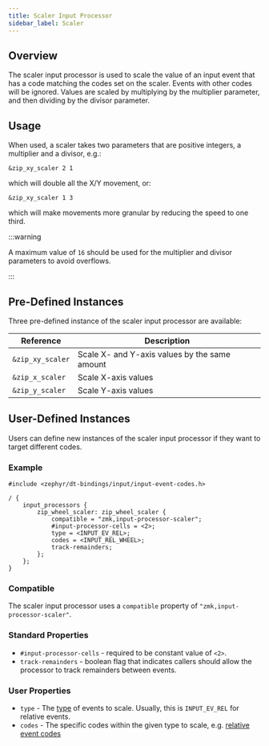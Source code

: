 ```yaml
---
title: Scaler Input Processor
sidebar_label: Scaler
---
```


## Overview

The scaler input processor is used to scale the value of an input event that has a code matching the codes set on the scaler. Events with other codes will be ignored. Values are scaled by multiplying by the multiplier parameter, and then dividing by the divisor parameter.

## Usage

When used, a scaler takes two parameters that are positive integers, a multiplier and a divisor, e.g.:

```dts
&zip_xy_scaler 2 1
```

which will double all the X/Y movement, or:

```dts
&zip_xy_scaler 1 3
```

which will make movements more granular by reducing the speed to one third.

:::warning

A maximum value of `16` should be used for the multiplier and divisor parameters to avoid overflows.

:::

## Pre-Defined Instances

Three pre-defined instance of the scaler input processor are available:

| Reference        | Description                                   |
| ---------------- | --------------------------------------------- |
| `&zip_xy_scaler` | Scale X- and Y-axis values by the same amount |
| `&zip_x_scaler`  | Scale X-axis values                           |
| `&zip_y_scaler`  | Scale Y-axis values                           |

## User-Defined Instances

Users can define new instances of the scaler input processor if they want to target different codes.

### Example

```dts
#include <zephyr/dt-bindings/input/input-event-codes.h>

/ {
    input_processors {
        zip_wheel_scaler: zip_wheel_scaler {
            compatible = "zmk,input-processor-scaler";
            #input-processor-cells = <2>;
            type = <INPUT_EV_REL>;
            codes = <INPUT_REL_WHEEL>;
            track-remainders;
        };
    };
}
```

### Compatible

The scaler input processor uses a `compatible` property of `"zmk,input-processor-scaler"`.

### Standard Properties

- `#input-processor-cells` - required to be constant value of `<2>`.
- `track-remainders` - boolean flag that indicates callers should allow the processor to track remainders between events.

### User Properties

- `type` - The [type](https://github.com/zmkfirmware/zephyr/blob/v3.5.0%2Bzmk-fixes/include/zephyr/dt-bindings/input/input-event-codes.h#L25) of events to scale. Usually, this is `INPUT_EV_REL` for relative events.
- `codes` - The specific codes within the given type to scale, e.g. [relative event codes](https://github.com/zmkfirmware/zephyr/blob/v3.5.0%2Bzmk-fixes/include/zephyr/dt-bindings/input/input-event-codes.h#L245)
